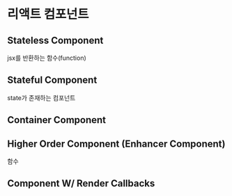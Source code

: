 # 리액트 컴포넌트

## Stateless Component
jsx를 반환하는 함수(function)

## Stateful Component
state가 존재하는 컴포넌트

## Container Component

## Higher Order Component (Enhancer Component)
함수

## Component W/ Render Callbacks